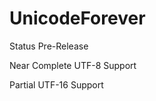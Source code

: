 # UnicodeForever
Status Pre-Release

<p>Near Complete UTF-8 Support</p>
<p>Partial UTF-16 Support</p>
